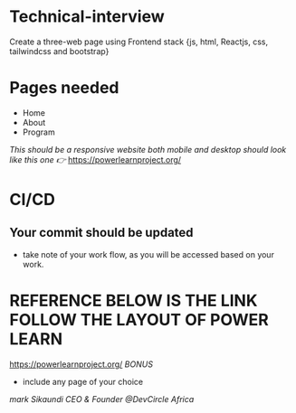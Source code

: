 # Technical-interview
Create a three-web page using Frontend stack {js, html, Reactjs, css, tailwindcss and bootstrap} 

# Pages needed
- Home
- About 
- Program

*This should be a responsive website both mobile and desktop should look like this one 👉*
https://powerlearnproject.org/

# CI/CD
## Your commit should be updated
- take note of your work flow, as you will be accessed based on your work.

# REFERENCE BELOW IS THE LINK FOLLOW THE LAYOUT OF POWER LEARN
 https://powerlearnproject.org/
*BONUS*
- include any page of your choice

*mark Sikaundi CEO & Founder @DevCircle Africa*


